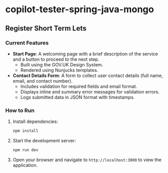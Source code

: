 # copilot-tester-spring-java-mongo

## Register Short Term Lets

### Current Features
- **Start Page**: A welcoming page with a brief description of the service and a button to proceed to the next step.
  - Built using the GOV.UK Design System.
  - Rendered using Nunjucks templates.
- **Contact Details Form**: A form to collect user contact details (full name, email, and contact number).
  - Includes validation for required fields and email format.
  - Displays inline and summary error messages for validation errors.
  - Logs submitted data in JSON format with timestamps.

### How to Run
1. Install dependencies:
   ```bash
   npm install
   ```
2. Start the development server:
   ```bash
   npm run dev
   ```
3. Open your browser and navigate to `http://localhost:3000` to view the application.